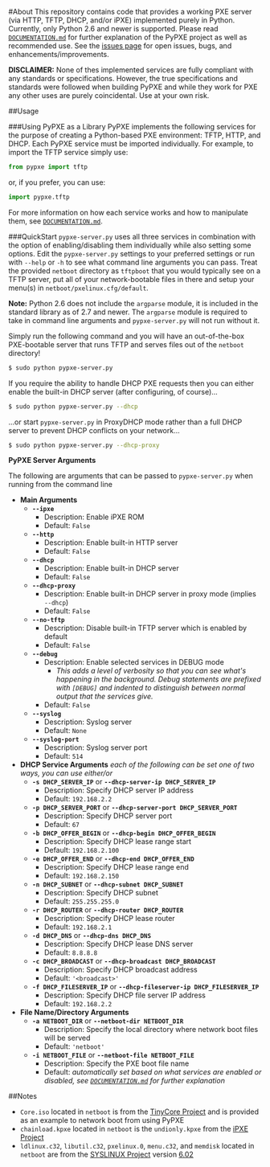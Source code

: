 #About
This repository contains code that provides a working PXE server (via HTTP, TFTP, DHCP, and/or iPXE) implemented purely in Python. Currently, only Python 2.6 and newer is supported. Please read [`DOCUMENTATION.md`](DOCUMENTATION.md) for further explanation of the PyPXE project as well as recommended use. See the [issues page](https://github.com/psychomario/PyPXE/issues) for open issues, bugs, and enhancements/improvements.

**DISCLAIMER:** None of thes implemented services are fully compliant with any standards or specifications. However, the true specifications and standards were followed when building PyPXE and while they work for PXE any other uses are purely coincidental. Use at your own risk.

##Usage

###Using PyPXE as a Library
PyPXE implements the following services for the purpose of creating a Python-based PXE environment: TFTP, HTTP, and DHCP. Each PyPXE service must be imported individually. For example, to import the TFTP service simply use:
```python
from pypxe import tftp
```
or, if you prefer, you can use:
```python
import pypxe.tftp
```
For more information on how each service works and how to manipulate them, see  [`DOCUMENTATION.md`](DOCUMENTATION.md).

###QuickStart
`pypxe-server.py` uses all three services in combination with the option of enabling/disabling them individually while also setting some options. Edit the `pypxe-server.py` settings to your preferred settings or run with `--help` or `-h` to see what command line arguments you can pass. Treat the provided `netboot` directory as `tftpboot` that you would typically see on a TFTP server, put all of your network-bootable files in there and setup your menu(s) in `netboot/pxelinux.cfg/default`.

**Note:** Python 2.6 does not include the `argparse` module, it is included in the standard library as of 2.7 and newer. The `argparse` module is required to take in command line arguments and `pypxe-server.py` will not run without it.

Simply run the following command and you will have an out-of-the-box PXE-bootable server that runs TFTP and serves files out of the `netboot` directory!
```bash
$ sudo python pypxe-server.py
```
If you require the ability to handle DHCP PXE requests then you can either enable the built-in DHCP server (after configuring, of course)...
```bash
$ sudo python pypxe-server.py --dhcp
```
...or start `pypxe-server.py` in ProxyDHCP mode rather than a full DHCP server to prevent DHCP conflicts on your network...
```bash
$ sudo python pypxe-server.py --dhcp-proxy
```

**PyPXE Server Arguments**

The following are arguments that can be passed to `pypxe-server.py` when running from the command line

* __Main Arguments__
  * __`--ipxe`__
    * Description: Enable iPXE ROM
    * Default: `False`
  * __`--http`__
    * Description: Enable built-in HTTP server
    * Default: `False`
  * __`--dhcp`__
    * Description: Enable built-in DHCP server
    * Default: `False`
  * __`--dhcp-proxy`__
    * Description: Enable built-in DHCP server in proxy mode (implies `--dhcp`)
    * Default: `False`
  * __`--no-tftp`__
    * Description: Disable built-in TFTP server which is enabled by default
    * Default: `False`
  * __`--debug`__
    * Description: Enable selected services in DEBUG mode
      * _This adds a level of verbosity so that you can see what's happening in the background. Debug statements are prefixed with `[DEBUG]` and indented to distinguish between normal output that the services give._
    * Default: `False`
  * __`--syslog`__
    * Description: Syslog server
    * Default: `None`
  * __`--syslog-port`__
    * Description: Syslog server port
    * Default: `514`
* __DHCP Service Arguments__ _each of the following can be set one of two ways, you can use either/or_
  * __`-s DHCP_SERVER_IP`__ or __`--dhcp-server-ip DHCP_SERVER_IP`__
    * Description: Specify DHCP server IP address
    * Default: `192.168.2.2`
  * __`-p DHCP_SERVER_PORT`__ or __`--dhcp-server-port DHCP_SERVER_PORT`__
    * Description: Specify DHCP server port
    * Default: `67`
  * __`-b DHCP_OFFER_BEGIN`__ or __`--dhcp-begin DHCP_OFFER_BEGIN`__
    * Description: Specify DHCP lease range start
    * Default: `192.168.2.100`
  * __`-e DHCP_OFFER_END`__ or __`--dhcp-end DHCP_OFFER_END`__
    * Description: Specify DHCP lease range end
    * Default: `192.168.2.150`
  * __`-n DHCP_SUBNET`__ or __`--dhcp-subnet DHCP_SUBNET`__
    * Description: Specify DHCP subnet
    * Default: `255.255.255.0`
  * __`-r DHCP_ROUTER`__ or __`--dhcp-router DHCP_ROUTER`__
    * Description: Specify DHCP lease router
    * Default: `192.168.2.1`
  * __`-d DHCP_DNS`__ or __`--dhcp-dns DHCP_DNS`__
    * Description: Specify DHCP lease DNS server 
    * Default: `8.8.8.8`
  * __`-c DHCP_BROADCAST`__ or __`--dhcp-broadcast DHCP_BROADCAST`__
    * Description: Specify DHCP broadcast address
    * Default: `'<broadcast>'`
  * __`-f DHCP_FILESERVER_IP`__ or __`--dhcp-fileserver-ip DHCP_FILESERVER_IP`__
    * Description: Specify DHCP file server IP address
    * Default: `192.168.2.2`
* __File Name/Directory Arguments__
  * __`-a NETBOOT_DIR`__ or __`--netboot-dir NETBOOT_DIR`__
    * Description: Specify the local directory where network boot files will be served 
    * Default: `'netboot'`
  * __`-i NETBOOT_FILE`__ or __`--netboot-file NETBOOT_FILE`__
    * Description: Specify the PXE boot file name
    * Default: _automatically set based on what services are enabled or disabled, see [`DOCUMENTATION.md`](DOCUMENTATION.md) for further explanation_

##Notes
* `Core.iso` located in `netboot` is from the [TinyCore Project](http://distro.ibiblio.org/tinycorelinux/) and is provided as an example to network boot from using PyPXE
* `chainload.kpxe` located in `netboot` is the `undionly.kpxe` from the [iPXE Project](http://ipxe.org/)  
* `ldlinux.c32`, `libutil.c32`, `pxelinux.0`, `menu.c32`, and `memdisk` located in `netboot` are from the [SYSLINUX Project](http://www.syslinux.org/) version [6.02](http://www.syslinux.org/wiki/index.php/Syslinux_6_Changelog#Changes_in_6.02)
